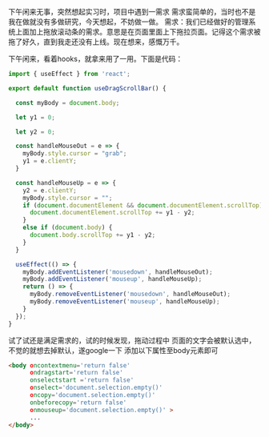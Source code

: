 下午闲来无事，突然想起实习时，项目中遇到一需求
需求蛮简单的，当时也不是我在做就没有多做研究，今天想起，不妨做一做。
需求：我们已经做好的管理系统上面加上拖放滚动条的需求。意思是在页面里面上下拖拉页面。记得这个需求被拖了好久，直到我走还没有上线。现在想来，感慨万千。

下午闲来，看着hooks，就拿来用了一用。下面是代码：
```js
import { useEffect } from 'react';

export default function useDragScrollBar() {

  const myBody = document.body;

  let y1 = 0;

  let y2 = 0;

  const handleMouseOut = e => {
    myBody.style.cursor = "grab";
    y1 = e.clientY;
  }

  const handleMouseUp = e => {
    y2 = e.clientY;
    myBody.style.cursor = "";
    if (document.documentElement && document.documentElement.scrollTop) {
      document.documentElement.scrollTop += y1 - y2;
    }
    else if (document.body) {
      document.body.scrollTop += y1 - y2;
    }
  }

  useEffect(() => {
    myBody.addEventListener('mousedown', handleMouseOut);
    myBody.addEventListener('mouseup', handleMouseUp);
    return () => {
      myBody.removeEventListener('mousedown', handleMouseOut);
      myBody.removeEventListener('mouseup', handleMouseUp);
    }
  });
}

```

试了试还是满足需求的，试的时候发现，拖动过程中 页面的文字会被默认选中，不觉的就想去掉默认，遂google一下 添加以下属性至body元素即可

```html
<body οncοntextmenu='return false'
      οndragstart='return false' 
      onselectstart ='return false' 
      οnselect='document.selection.empty()' 
      οncοpy='document.selection.empty()' 
      onbeforecopy='return false' 
      οnmοuseup='document.selection.empty()' >
      ...
</body>
```



